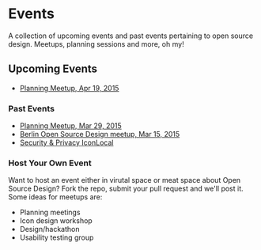 # Events

A collection of upcoming events and past events pertaining to open source design. Meetups, planning sessions and more, oh my!


## Upcoming Events

- [Planning Meetup, Apr 19, 2015](2015-04-19-planning-meetup.md)

### Past Events

- [Planning Meetup, Mar 29, 2015](2015-03-29-planning-meetup.md)
- [Berlin Open Source Design meetup, Mar 15, 2015](2015-03-15%20Berlin%20Open%20Source%20Design%20meetup.md)
- [Security & Privacy IconLocal](http://gandre.ws/blog/blog/2015/03/25/ctf-iconlocal-rough-sketches/)

### Host Your Own Event

Want to host an event either in virutal space or meat space about Open Source Design? Fork the repo, submit your pull request and we'll post it. Some ideas for meetups are:

- Planning meetings
- Icon design workshop
- Design/hackathon
- Usability testing group
